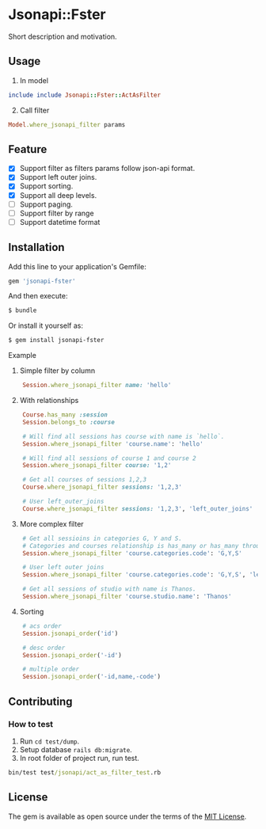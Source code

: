 # Jsonapi::Fster
Short description and motivation.

## Usage
1. In model
```ruby
include include Jsonapi::Fster::ActAsFilter
```
2. Call filter
```ruby
Model.where_jsonapi_filter params
```

## Feature
* [x] Support filter as filters params follow json-api format.
* [x] Support left outer joins.
* [x] Support sorting.
* [x] Support all deep levels.
* [ ] Support paging.
* [ ] Support filter by range
* [ ] Support datetime format

## Installation
Add this line to your application's Gemfile:

```ruby
gem 'jsonapi-fster'
```

And then execute:
```bash
$ bundle
```

Or install it yourself as:
```bash
$ gem install jsonapi-fster
```

Example
1. Simple filter by column
```ruby
    Session.where_jsonapi_filter name: 'hello'
```

2. With relationships
```ruby
    Course.has_many :session
    Session.belongs_to :course

    # Will find all sessions has course with name is `hello`.
    Session.where_jsonapi_filter 'course.name': 'hello'

    # Will find all sessions of course 1 and course 2
    Session.where_jsonapi_filter course: '1,2'

    # Get all courses of sessions 1,2,3
    Course.where_jsonapi_filter sessions: '1,2,3'

    # User left_outer_joins
    Course.where_jsonapi_filter sessions: '1,2,3', 'left_outer_joins'
```

3. More complex filter
```ruby
    # Get all sessioins in categories G, Y and S.
    # Categories and courses relationship is has_many or has_many through one.
    Session.where_jsonapi_filter 'course.categories.code': 'G,Y,S'

    # User left outer joins
    Session.where_jsonapi_filter 'course.categories.code': 'G,Y,S', 'left_outer_joins'

    # Get all sessions of studio with name is Thanos.
    Session.where_jsonapi_filter 'course.studio.name': 'Thanos'
```

4. Sorting
```ruby
    # acs order
    Session.jsonapi_order('id')

    # desc order
    Session.jsonapi_order('-id')

    # multiple order
    Session.jsonapi_order('-id,name,-code')
```

## Contributing
### How to test
1. Run `cd test/dump`.
2. Setup database `rails db:migrate`.
3. In root folder of project run, run test.
```cmd
bin/test test/jsonapi/act_as_filter_test.rb
```

## License
The gem is available as open source under the terms of the [MIT License](https://opensource.org/licenses/MIT).
